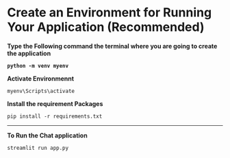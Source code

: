 # Create an Environment for Running Your Application (Recommended)

**Type the Following command the terminal where you are going to create the application**

**`python -m venv myenv`**

**Activate Environmennt**

`myenv\Scripts\activate`

**Install the requirement Packages**

`pip install -r requirements.txt`

---

**To Run the Chat application**

`streamlit run app.py`
